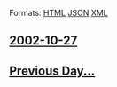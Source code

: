 
Formats: [HTML](2002/10/27/index.html)  [JSON](2002/10/27/index.json)  [XML](2002/10/27/index.xml)  

## [2002-10-27](/news/2002/10/27/index.md)

## [Previous Day...](/news/2002/10/26/index.md)

